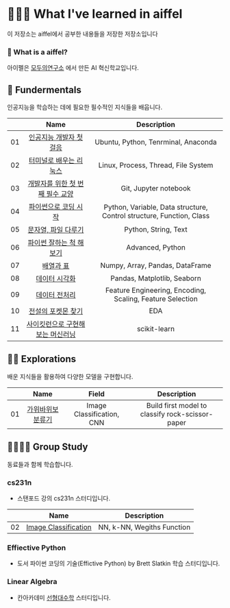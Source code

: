 # 👨🏻‍🎓 What I've learned in aiffel
이 저장소는 aiffel에서 공부한 내용들을 저장한 저장소입니다

### 🤔 What is a aiffel?

아이펠은 [모두의연구소](https://modulabs.co.kr) 에서 만든 AI 혁신학교입니다.

## 🔨 Fundermentals
인공지능을 학습하는 데에 필요한 필수적인 지식들을 배웁니다.

|              |               Name                    |      Description        |
|:------------:|:---------------------------------------------:|:----------------------:|
|01|[인공지능 개발자 첫 걸음](./fundermentals/01)            | Ubuntu, Python, Tenrminal, Anaconda|
|02|[터미널로 배우는 리눅스](./fundermentals/02)            | Linux, Process, Thread, File System|
|03|[개발자를 위한 첫 번째 필수 교양](./fundermentals/03)            | Git, Jupyter notebook |
|04|[파이썬으로 코딩 시작](./fundermentals/04)            | Python, Variable, Data structure, Control structure, Function, Class|
|05|[문자열, 파일 다루기](./fundermentals/05)            | Python, String, Text|
|06|[파이썬 잘하는 척 해보기](./fundermentals/06)            | Advanced, Python |
|07|[배열과 표](./fundermentals/07)            | Numpy, Array, Pandas, DataFrame |
|08|[데이터 시각화](./fundermentals/08)            | Pandas, Matplotlib, Seaborn |
|09|[데이터 전처리](./fundermentals/09)            | Feature Engineering, Encoding, Scaling, Feature Selection|
|10|[전설의 포켓몬 찾기](./fundermentals/10)            | EDA |
|11|[사이킷런으로 구현해보는 머신러닝](./fundermentals/11)            | scikit-learn |

## 👨‍🚒 Explorations
배운 지식들을 활용하여 다양한 모델을 구현합니다.

|              |               Name                    |      Field            | Description        |
|:------------:|:---------------------------------------------:|:--------:|:----------------------:|
|01|[가위바위보 분류기](./explorations/01_rock_scissor_paper)            | Image Classification, CNN| Build first model to classify rock-scissor-paper

## 👨‍👩‍👧‍👦 Group Study
동료들과 함께 학습합니다.
### cs231n
- 스탠포드 강의 cs231n 스터디입니다.

|              |               Name                    |     Description        |
|:------------:|:---------------------------------------------:|:----------------------:|
|02|[Image Classification](./explorations/01_rock_scissor_paper)            | NN, k-NN, Wegiths Function

### Effiective Python
- 도서 파이썬 코딩의 기술(Effictive Python) by Brett Slatkin 학습 스터디입니다.

### Linear Algebra
- 칸아카데미 [선형대수학](https://ko.khanacademy.org/math/linear-algebra) 스터디입니다.
